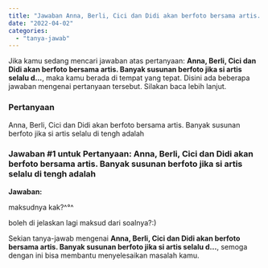 ```yaml
---
title: "Jawaban Anna, Berli, Cici dan Didi akan berfoto bersama artis. Banyak susunan berfoto jika si artis selalu d..."
date: "2022-04-02"
categories: 
  - "tanya-jawab"
---
```


Jika kamu sedang mencari jawaban atas pertanyaan: **Anna, Berli, Cici dan Didi akan berfoto bersama artis. Banyak susunan berfoto jika si artis selalu d...**, maka kamu berada di tempat yang tepat. Disini ada beberapa jawaban mengenai pertanyaan tersebut. Silakan baca lebih lanjut.

### Pertanyaan

Anna, Berli, Cici dan Didi akan berfoto bersama artis. Banyak susunan berfoto jika si artis selalu di tengh adalah​

### Jawaban #1 untuk Pertanyaan: Anna, Berli, Cici dan Didi akan berfoto bersama artis. Banyak susunan berfoto jika si artis selalu di tengh adalah​

**Jawaban:**

maksudnya kak?^°^

boleh di jelaskan lagi maksud dari soalnya?:)

Sekian tanya-jawab mengenai **Anna, Berli, Cici dan Didi akan berfoto bersama artis. Banyak susunan berfoto jika si artis selalu d...**, semoga dengan ini bisa membantu menyelesaikan masalah kamu.
